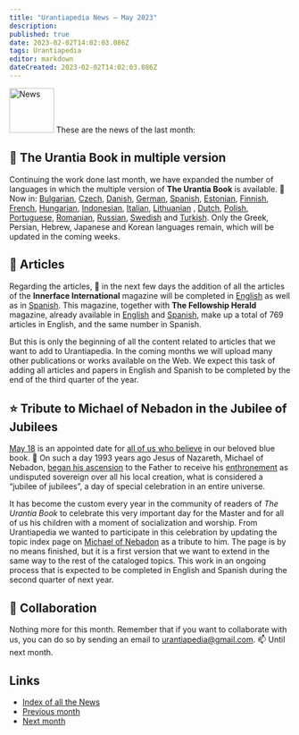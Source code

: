 ```yaml
---
title: "Urantiapedia News — May 2023"
description: 
published: true
date: 2023-02-02T14:02:03.086Z
tags: Urantiapedia
editor: markdown
dateCreated: 2023-02-02T14:02:03.086Z
---
```


<img src="/_assets/svg/icon-news.svg" alt="News" style="width: 80px;"> These are the news of the last month:

## :blue_book: The Urantia Book in multiple version

Continuing the work done last month, we have expanded the number of languages in which the multiple version of **The Urantia Book** is available. :blue_book: Now in: [Bulgarian](/bg/The_Urantia_Book_Multiple/Index), [Czech](/cs/The_Urantia_Book_Multiple/Index), [Danish](/da/The_Urantia_Book_Multiple/Index), [German](/de/The_Urantia_Book_Multiple/Index), [Spanish](/es/The_Urantia_Book_Multiple/Index), [Estonian](/et/The_Urantia_Book_Multiple/Index), [Finnish](/fi/The_Urantia_Book_Multiple/Index), [French](/fr/The_Urantia_Book_Multiple/Index), [Hungarian](/hu/The_Urantia_Book_Multiple/Index), [Indonesian](/id/The_Urantia_Book_Multiple/Index), [Italian](/it/The_Urantia_Book_Multiple/Index), [Lithuanian](/lt/The_Urantia_Book_Multiple/Index) , [Dutch](/nl/The_Urantia_Book_Multiple/Index), [Polish](/pl/The_Urantia_Book_Multiple/Index), [Portuguese](/pt/The_Urantia_Book_Multiple/Index), [Romanian](/ro/The_Urantia_Book_Multiple/Index), [Russian](/ru/The_Urantia_Book_Multiple/Index), [Swedish](/sv/The_Urantia_Book_Multiple/Index) and [Turkish](/tr/The_Urantia_Book_Multiple/Index). Only the Greek, Persian, Hebrew, Japanese and Korean languages remain, which will be updated in the coming weeks.

## :page_with_curl: Articles

Regarding the articles, :page_with_curl: in the next few days the addition of all the articles of the **Innerface International** magazine will be completed in [English](/en/index/articles_innerface) as well as in [Spanish](/es/index/articles_innerface). This magazine, together with **The Fellowship Herald** magazine, already available in [English](/en/index/articles_herald) and [Spanish](/es/index/articles_herald), make up a total of 769 articles in English, and the same number in Spanish.

But this is only the beginning of all the content related to articles that we want to add to Urantiapedia. In the coming months we will upload many other publications or works available on the Web. We expect this task of adding all articles and papers in English and Spanish to be completed by the end of the third quarter of the year.

## :star: Tribute to Michael of Nebadon in the Jubilee of Jubilees

[May 18](/en/The_Urantia_Book/193#p5_1) is an appointed date for [all of us who believe](/en/article/Joshua_J_Wilson/Proclaim_the_Holyday_of_Holydays) in our beloved blue book. :blue_heart: On such a day 1993 years ago Jesus of Nazareth, Michael of Nebadon, [began his ascension](/en/The_Urantia_Book/193#p5_5) to the Father to receive his [enthronement](/en/The_Urantia_Book/33#p3_5) as undisputed sovereign over all his local creation, what is considered a “jubilee of jubilees”, a day of special celebration in an entire universe.

It has become the custom every year in the community of readers of _The Urantia Book_ to celebrate this very important day for the Master and for all of us his children with a moment of socialization and worship. From Urantiapedia we wanted to participate in this celebration by updating the topic index page on [Michael of Nebadon](/en/topic/Michael_of_Nebadon) as a tribute to him. The page is by no means finished, but it is a first version that we want to extend in the same way to the rest of the cataloged topics. This work in an ongoing process that is expected to be completed in English and Spanish during the second quarter of next year.

## :blue_heart: Collaboration

Nothing more for this month. Remember that if you want to collaborate with us, you can do so by sending an email to urantiapedia@gmail.com. :mailbox: Until next month.

## Links

- [Index of all the News](/en/news)
- [Previous month](/en/news/2023/04)
- [Next month](/en/news/2023/06)